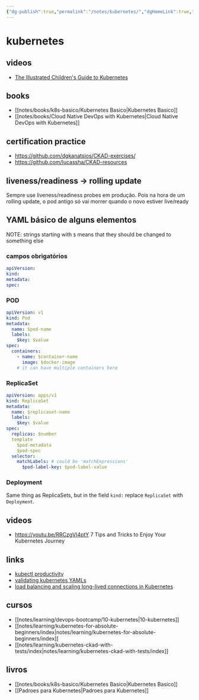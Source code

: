 ```yaml
---
{"dg-publish":true,"permalink":"/notes/kubernetes/","dgHomeLink":true,"dgPassFrontmatter":false,"dgShowBacklinks":true,"dgShowLocalGraph":false}
---
```


# kubernetes

## videos

- [The Illustrated Children's Guide to Kubernetes](https://www.youtube.com/watch?v=4ht22ReBjno)

## books

- [[notes/books/k8s-basico/Kubernetes Basico|Kubernetes Basico]]
- [[notes/books/Cloud Native DevOps with Kubernetes|Cloud Native DevOps with Kubernetes]]


## certification practice

- <https://github.com/dgkanatsios/CKAD-exercises/>
- <https://github.com/lucassha/CKAD-resources>


## liveness/readiness -> rolling update

Sempre use liveness/readiness probes em produção. Pois na hora de um rolling update, o pod antigo só vai morrer quando o novo estiver live/ready

## YAML básico de alguns elementos

NOTE: strings starting with `$` means that they should be changed to something else

### campos obrigatórios

```yaml
apiVersion:
kind:
metadata:
spec:
```

### POD

```yaml
apiVersion: v1
kind: Pod
metadata:
  name: $pod-name
  labels:
    $key: $value
spec:
  containers:
    - name: $container-name
      image: $docker-image
    # it can have multiple containers here
```


### ReplicaSet

```yaml
apiVersion: apps/v1
kind: ReplicaSet
metadata:
  name: $replicaset-name
  labels:
    $key: $value
spec:
  replicas: $number
  template
    $pod-metadata
    $pod-spec
  selector:
    matchLabels: # could be 'matchExpressions'
      $pod-label-key: $pod-label-value
```


### Deployment

Same thing as ReplicaSets, but in the field `kind:` replace `ReplicaSet` with `Deployment`.


## videos

- <https://youtu.be/RRCzgVI4ptY> 7 Tips and Tricks to Enjoy Your Kubernetes Journey


## links

- [kubectl productivity](https://learnk8s.io/blog/kubectl-productivity)
- [validating kubernetes YAMLs](https://learnk8s.io/validating-kubernetes-yaml)
- [load balancing and scaling long-lived connections in Kubernetes](https://learnk8s.io/kubernetes-long-lived-connections)

## cursos

- [[notes/learning/devops-bootcamp/10-kubernetes|10-kubernetes]]
- [[notes/learning/kubernetes-for-absolute-beginners/index|notes/learning/kubernetes-for-absolute-beginners/index]]
- [[notes/learning/kubernetes-ckad-with-tests/index|notes/learning/kubernetes-ckad-with-tests/index]]


## livros

- [[notes/books/k8s-basico/Kubernetes Basico|Kubernetes Basico]]
- [[Padroes para Kubernetes|Padroes para Kubernetes]]


